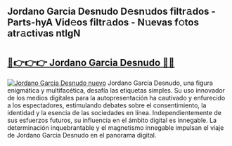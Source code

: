## Jordano Garcia Desnudo D𝚎sn𝚞dos filtr𝚊dos - Parts-hyA Vid𝚎os filtr𝚊dos - N𝚞evas f𝚘tos atr𝚊ctivas ntlgN

# <h2><a href="http://mb4itgs.tromn.icu/?c=Jordano+Garcia+Desnudo">🔗👉👉👉 Jordano Garcia Desnudo 🔗🔗</a></h2>

[![Jordano Garcia Desnudo nuevo](https://i.imgur.com/pEAQMta.gif)](http://mb4itgs.tromn.icu/?c=Jordano+Garcia+Desnudo)
Jordano Garcia Desnudo, una figura enigmática y multifacética, desafía las etiquetas simples. Su uso innovador de los medios digitales para la autopresentación ha cautivado y enfurecido a los espectadores, estimulando debates sobre el consentimiento, la identidad y la esencia de las sociedades en línea. Independientemente de sus esfuerzos futuros, su influencia en el ámbito digital es innegable. La determinación inquebrantable y el magnetismo innegable impulsan el viaje de Jordano Garcia Desnudo en el panorama digital.
